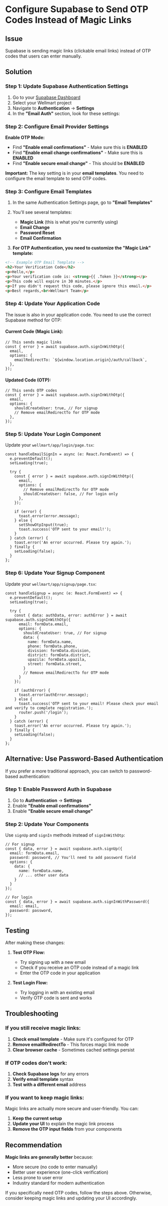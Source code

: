 # Configure Supabase to Send OTP Codes Instead of Magic Links

## Issue
Supabase is sending magic links (clickable email links) instead of OTP codes that users can enter manually.

## Solution

### Step 1: Update Supabase Authentication Settings

1. Go to your [Supabase Dashboard](https://supabase.com/dashboard)
2. Select your Wellmart project
3. Navigate to **Authentication** → **Settings**
4. In the **"Email Auth"** section, look for these settings:

### Step 2: Configure Email Provider Settings

**Enable OTP Mode:**
- Find **"Enable email confirmations"** - Make sure this is **ENABLED**
- Find **"Enable email change confirmations"** - Make sure this is **ENABLED**
- Find **"Enable secure email change"** - This should be **ENABLED**

**Important:** The key setting is in your **email templates**. You need to configure the email template to send OTP codes.

### Step 3: Configure Email Templates

1. In the same Authentication Settings page, go to **"Email Templates"**
2. You'll see several templates:
   - **Magic Link** (this is what you're currently using)
   - **Email Change**
   - **Password Reset**
   - **Email Confirmation**

3. **For OTP Authentication, you need to customize the "Magic Link" template:**

```html
<!-- Example OTP Email Template -->
<h2>Your Verification Code</h2>
<p>Hello,</p>
<p>Your verification code is: <strong>{{ .Token }}</strong></p>
<p>This code will expire in 30 minutes.</p>
<p>If you didn't request this code, please ignore this email.</p>
<p>Best regards,<br>Wellmart Team</p>
```

### Step 4: Update Your Application Code

The issue is also in your application code. You need to use the correct Supabase method for OTP:

#### Current Code (Magic Link):
```tsx
// This sends magic links
const { error } = await supabase.auth.signInWithOtp({
  email,
  options: {
    emailRedirectTo: `${window.location.origin}/auth/callback`,
  },
});
```

#### Updated Code (OTP):
```tsx
// This sends OTP codes
const { error } = await supabase.auth.signInWithOtp({
  email,
  options: {
    shouldCreateUser: true, // For signup
    // Remove emailRedirectTo for OTP mode
  },
});
```

### Step 5: Update Your Login Component

Update your `wellmart/app/login/page.tsx`:

```tsx
const handleEmailSignIn = async (e: React.FormEvent) => {
  e.preventDefault();
  setLoading(true);

  try {
    const { error } = await supabase.auth.signInWithOtp({
      email,
      options: {
        // Remove emailRedirectTo for OTP mode
        shouldCreateUser: false, // For login only
      },
    });

    if (error) {
      toast.error(error.message);
    } else {
      setShowOtpInput(true);
      toast.success('OTP sent to your email!');
    }
  } catch (error) {
    toast.error('An error occurred. Please try again.');
  } finally {
    setLoading(false);
  }
};
```

### Step 6: Update Your Signup Component

Update your `wellmart/app/signup/page.tsx`:

```tsx
const handleSignup = async (e: React.FormEvent) => {
  e.preventDefault();
  setLoading(true);

  try {
    const { data: authData, error: authError } = await supabase.auth.signInWithOtp({
      email: formData.email,
      options: {
        shouldCreateUser: true, // For signup
        data: {
          name: formData.name,
          phone: formData.phone,
          division: formData.division,
          district: formData.district,
          upazila: formData.upazila,
          street: formData.street,
        }
        // Remove emailRedirectTo for OTP mode
      }
    });

    if (authError) {
      toast.error(authError.message);
    } else {
      toast.success('OTP sent to your email! Please check your email and verify to complete registration.');
      router.push('/login');
    }
  } catch (error) {
    toast.error('An error occurred. Please try again.');
  } finally {
    setLoading(false);
  }
};
```

## Alternative: Use Password-Based Authentication

If you prefer a more traditional approach, you can switch to password-based authentication:

### Step 1: Enable Password Auth in Supabase
1. Go to **Authentication** → **Settings**
2. Enable **"Enable email confirmations"**
3. Enable **"Enable secure email change"**

### Step 2: Update Your Components
Use `signUp` and `signIn` methods instead of `signInWithOtp`:

```tsx
// For signup
const { data, error } = await supabase.auth.signUp({
  email: formData.email,
  password: password, // You'll need to add password field
  options: {
    data: {
      name: formData.name,
      // ... other user data
    }
  }
});

// For login
const { data, error } = await supabase.auth.signInWithPassword({
  email: email,
  password: password,
});
```

## Testing

After making these changes:

1. **Test OTP Flow:**
   - Try signing up with a new email
   - Check if you receive an OTP code instead of a magic link
   - Enter the OTP code in your application

2. **Test Login Flow:**
   - Try logging in with an existing email
   - Verify OTP code is sent and works

## Troubleshooting

### If you still receive magic links:
1. **Check email template** - Make sure it's configured for OTP
2. **Remove emailRedirectTo** - This forces magic link mode
3. **Clear browser cache** - Sometimes cached settings persist

### If OTP codes don't work:
1. **Check Supabase logs** for any errors
2. **Verify email template** syntax
3. **Test with a different email** address

### If you want to keep magic links:
Magic links are actually more secure and user-friendly. You can:
1. **Keep the current setup**
2. **Update your UI** to explain the magic link process
3. **Remove the OTP input fields** from your components

## Recommendation

**Magic links are generally better** because:
- More secure (no code to enter manually)
- Better user experience (one-click verification)
- Less prone to user error
- Industry standard for modern authentication

If you specifically need OTP codes, follow the steps above. Otherwise, consider keeping magic links and updating your UI accordingly. 